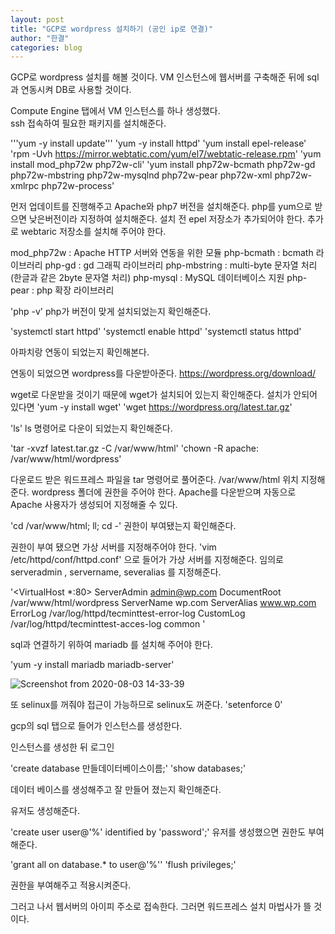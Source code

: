 ```yaml
---
layout: post
title: "GCP로 wordpress 설치하기 (공인 ip로 연결)"
author: "한결"
categories: blog
---
```



GCP로 wordpress 설치를 해볼 것이다.
VM 인스턴스에 웹서버를 구축해준 뒤에 sql과 연동시켜 DB로 사용할 것이다.   

Compute Engine 탭에서 VM 인스턴스를 하나 생성했다.   
ssh 접속하여 필요한 패키지를 설치해준다.

'''yum -y install update'''
'yum -y install httpd'
'yum install epel-release'
'rpm -Uvh https://mirror.webtatic.com/yum/el7/webtatic-release.rpm'
'yum install mod_php72w php72w-cli'
'yum install php72w-bcmath php72w-gd php72w-mbstring php72w-mysqlnd php72w-pear php72w-xml php72w-xmlrpc php72w-process'

먼저 업데이트를 진행해주고 Apache와 php7 버전을 설치해준다.
php를 yum으로 받으면 낮은버전이라 지정하여 설치해준다. 설치 전 epel 저장소가 추가되어야 한다.
추가로 webtaric 저장소를 설치해 주어야 한다.

mod_php72w : Apache HTTP 서버와 연동을 위한 모듈
php-bcmath : bcmath 라이브러리
php-gd : gd 그래픽 라이브러리
php-mbstring : multi-byte 문자열 처리(한글과 같은 2byte 문자열 처리)
php-mysql : MySQL 데이터베이스 지원
php-pear : php 확장 라이브러리

'php -v'
php가 버전이 맞게 설치되었는지 확인해준다.

'systemctl start httpd'
'systemctl enable httpd'
'systemctl status httpd'

<?php phpinfo(); ?>
아파치랑 연동이 되었는지 확인해본다.


연동이 되었으면 wordpress를 다운받아준다.
https://wordpress.org/download/

wget로 다운받을 것이기 때문에 wget가 설치되어 있는지 확인해준다.
설치가 안되어 있다면
'yum -y install wget'
'wget https://wordpress.org/latest.tar.gz'

'ls'
ls 명령어로 다운이 되었는지 확인해준다.

'tar -xvzf latest.tar.gz -C /var/www/html'
'chown -R apache: /var/www/html/wordpress'

다운로드 받은 워드프레스 파일을 tar 명령어로 풀어준다. /var/www/html 위치 지정해준다.
wordpress 폴더에 권한을 주어야 한다. Apache를 다운받으며 자동으로 Apache 사용자가 생성되어 지정해줄 수 있다.

'cd /var/www/html; ll; cd -'
권한이 부여됐는지 확인해준다.

권한이 부여 됐으면 가상 서버를 지정해주어야 한다.
'vim /etc/httpd/conf/httpd.conf'
으로 들어가 가상 서버를 지정해준다.
임의로 serveradmin , servername, severalias 를 지정해준다.

'<VirtualHost *:80>
	ServerAdmin admin@wp.com
	DocumentRoot /var/www/html/wordpress
	ServerName wp.com
	ServerAlias www.wp.com
	ErrorLog /var/log/httpd/tecminttest-error-log
	CustomLog /var/log/httpd/tecminttest-acces-log common
</VirtualHost>'



sql과 연결하기 위하여 mariadb 를 설치해 주어야 한다.

'yum -y install mariadb mariadb-server'

![Screenshot from 2020-08-03 14-33-39](https://user-images.githubusercontent.com/69098825/89162306-d99a1100-d5ae-11ea-8a52-7e7087751e81.png)

또 selinux를 꺼줘야 접근이 가능하므로 selinux도 꺼준다.
'setenforce 0'


gcp의 sql 탭으로 들어가 인스턴스를 생성한다.

인스턴스를 생성한 뒤 로그인

'create database 만들데이터베이스이름;'
'show databases;'

데이터 베이스를 생성해주고 잘 만들어 졌는지 확인해준다.

유저도 생성해준다.

'create user user@'%' identified by 'password';'
유저를 생성했으면 권한도 부여해준다.

'grant all on database.* to user@'%''
'flush privileges;'

권한을 부여해주고 적용시켜준다.


그러고 나서 웹서버의 아이피 주소로 접속한다.
그러면 워드프레스 설치 마법사가 뜰 것이다.



